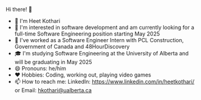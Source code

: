 Hi there! 👋 

- 🤝 I'm Heet Kothari
- 👀 I'm interested in software development and am currently looking for a full-time Software Engineering position starting May 2025
- 🏢 I've worked as a Software Engineer Intern with PCL Construction, Government of Canada and 48HourDiscovery
- 🎓 I'm studying Software Engineering at the University of Alberta and will be graduating in May 2025
- 😄 Pronouns: he/him
- ❤️ Hobbies: Coding, working out, playing video games
- 📫 How to reach me: LinkedIn: https://www.linkedin.com/in/heetkothari/  or Email: hkothari@ualberta.ca



